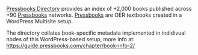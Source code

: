 [Pressbooks Directory](https://pressbooks.directory/) provides an index of +2,000 books published across +90 [Pressbooks](https://university.pressbooks.pub/) networks. [Pressbooks](https://pressbooks.org/) are OER textbooks created in a WordPress Multisite setup.

The directory collates book-specific metadata implemented in indidivual nodes of this WordPress-based setup, more info at: https://guide.pressbooks.com/chapter/book-info-2/

